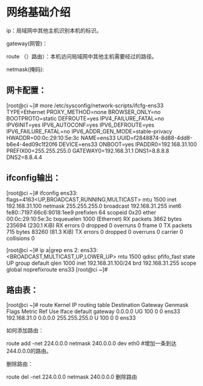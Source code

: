 # 网络基础介绍



ip：局域网中其他主机识别本机的标识。

gateway(网管)：

route （）路由）：本机访问局域网中其他主机需要经过的路径。

netmask(掩码):



## 网卡配置：

[root@ci ~]# more /etc/sysconfig/network-scripts/ifcfg-ens33
TYPE=Ethernet
PROXY_METHOD=none
BROWSER_ONLY=no
BOOTPROTO=static
DEFROUTE=yes
IPV4_FAILURE_FATAL=no
IPV6INIT=yes
IPV6_AUTOCONF=yes
IPV6_DEFROUTE=yes
IPV6_FAILURE_FATAL=no
IPV6_ADDR_GEN_MODE=stable-privacy
HWADDR=00:0c:29:10:5e:3c
NAME=ens33
UUID=f2848874-8d88-4dd8-b6e4-4ed09c1f20f6
DEVICE=ens33
ONBOOT=yes
IPADDR0=192.168.31.100
PREFIX00=255.255.255.0
GATEWAY0=192.168.31.1
DNS1=8.8.8.8
DNS2=8.8.4.4

## ifconfig输出：

[root@ci ~]# ifconfig
ens33: flags=4163<UP,BROADCAST,RUNNING,MULTICAST>  mtu 1500
        inet 192.168.31.100  netmask 255.255.255.0  broadcast 192.168.31.255
        inet6 fe80::7197:66c6:9018:1ee9  prefixlen 64  scopeid 0x20<link>
        ether 00:0c:29:10:5e:3c  txqueuelen 1000  (Ethernet)
        RX packets 3662  bytes 235694 (230.1 KiB)
        RX errors 0  dropped 0  overruns 0  frame 0
        TX packets 715  bytes 83260 (81.3 KiB)
        TX errors 0  dropped 0 overruns 0  carrier 0  collisions 0



[root@ci ~]# ip a|grep ens
2: ens33: <BROADCAST,MULTICAST,UP,LOWER_UP> mtu 1500 qdisc pfifo_fast state UP group default qlen 1000
    inet 192.168.31.100/24 brd 192.168.31.255 scope global noprefixroute ens33
[root@ci ~]#

## 路由表：

[root@ci ~]# route
Kernel IP routing table
Destination     Gateway         Genmask         Flags Metric Ref    Use Iface
default         gateway         0.0.0.0         UG    100    0        0 ens33
192.168.31.0    0.0.0.0         255.255.255.0   U     100    0        0 ens33

如何添加路由：

route add -net 224.0.0.0 netmask 240.0.0.0 dev eth0    #增加一条到达244.0.0.0的路由。



删除路由：

route del -net 224.0.0.0 netmask 240.0.0.0 删除路由
